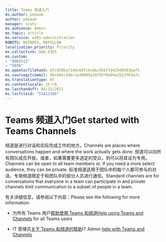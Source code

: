 ```yaml
---
title: Teams 频道入门
ms.author: pebaum
author: pebaum
manager: scotv
ms.audience: Admin
ms.topic: article
ms.service: o365-administration
ROBOTS: NOINDEX, NOFOLLOW
localization_priority: Priority
ms.collection: Adm_O365
ms.custom:
- "9002512"
- "5036"
ms.openlocfilehash: 87c939ba7349c60fc6c6bc95bf19425d6593baf5
ms.sourcegitcommit: 8bc60ec34bc1e40685e3976576e04a2623f63a7c
ms.translationtype: HT
ms.contentlocale: zh-CN
ms.lasthandoff: 04/15/2021
ms.locfileid: "51812166"
---
```

# <a name="get-started-with-teams-channels"></a><span data-ttu-id="f8bef-102">Teams 频道入门</span><span class="sxs-lookup"><span data-stu-id="f8bef-102">Get started with Teams Channels</span></span>

<span data-ttu-id="f8bef-103">频道是进行对话和实际完成工作的地方。</span><span class="sxs-lookup"><span data-stu-id="f8bef-103">Channels are places where conversations happen and where the work actually gets done.</span></span> <span data-ttu-id="f8bef-104">频道可以向所有团队成员开放，或者，如果需要更多选定的受众，则可以将其设为专用。</span><span class="sxs-lookup"><span data-stu-id="f8bef-104">Channels can be open to all team members or, if you need a more select audience, they can be private.</span></span> <span data-ttu-id="f8bef-105">标准频道适用于团队中的每个人都可参与的对话，专用频道限定于和团队中的部分人员进行通信。</span><span class="sxs-lookup"><span data-stu-id="f8bef-105">Standard channels are for conversations that everyone in a team can participate in and private channels limit communication to a subset of people in a team.</span></span>

<span data-ttu-id="f8bef-106">有关详细信息，请参阅以下内容：</span><span class="sxs-lookup"><span data-stu-id="f8bef-106">Please see the following for more information:</span></span>

- <span data-ttu-id="f8bef-107">为所有 Teams 用户[帮助使用 Teams 和频道](https://support.office.com/article/teams-and-channels-df38ae23-8f85-46d3-b071-cb11b9de5499)</span><span class="sxs-lookup"><span data-stu-id="f8bef-107">[Help using Teams and Channels](https://support.office.com/article/teams-and-channels-df38ae23-8f85-46d3-b071-cb11b9de5499) for all Teams users</span></span>

- <span data-ttu-id="f8bef-108">IT 管理员[关于 Teams 和频道的帮助](https://docs.microsoft.com/microsoftteams/teams-channels-overview)</span><span class="sxs-lookup"><span data-stu-id="f8bef-108">IT Admin [help with Teams and Channels](https://docs.microsoft.com/microsoftteams/teams-channels-overview)</span></span> 
